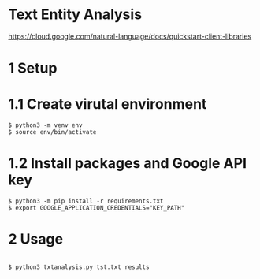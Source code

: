 # Text Entity Analysis

https://cloud.google.com/natural-language/docs/quickstart-client-libraries

# 1 Setup


# 1.1 Create virutal environment



```shell
$ python3 -m venv env
$ source env/bin/activate

```
# 1.2 Install packages and Google API key

```shell
$ python3 -m pip install -r requirements.txt
$ export GOOGLE_APPLICATION_CREDENTIALS="KEY_PATH"

```


# 2 Usage

```shell

$ python3 txtanalysis.py tst.txt results

```

